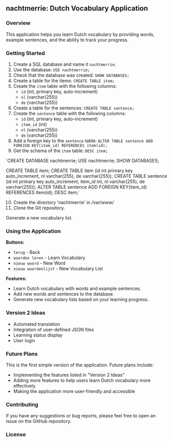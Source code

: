 ## nachtmerrie: Dutch Vocabulary Application

### Overview

This application helps you learn Dutch vocabulary by providing words, example sentences, and the ability to track your progress.

### Getting Started

1. Create a SQL database and name it `nachtmerrie`.
2. Use the database: `USE nachtmerrie;`
3. Check that the database was created: `SHOW DATABASES;`
4. Create a table for the items: `CREATE TABLE item;`
5. Create the `item` table with the following columns:
    - `id` (int, primary key, auto-increment)
    - `nl` (varchar(255))
    - `de` (varchar(255))
6. Create a table for the sentences: `CREATE TABLE sentence;`
7. Create the `sentence` table with the following columns:
    - `id` (int, primary key, auto-increment)
    - `item_id` (int)
    - `nl` (varchar(255))
    - `de` (varchar(255))
8. Add a foreign key to the `sentence` table: `ALTER TABLE sentence ADD FOREIGN KEY(item_id) REFERENCES item(id);`
9. Get the schema of the `item` table: `DESC item;`

`CREATE DATABASE nachtmerrie;
USE nachtmerrie;
SHOW DATABASES;

CREATE TABLE item;
CREATE TABLE item (id int primary key auto_increment, nl varchar(255), de varchar(255));
CREATE TABLE sentence (id int primary key auto_increment, item_id int, nl varchar(255), de varchar(255));
ALTER TABLE sentence ADD FOREIGN KEY(item_id) REFERENCES item(id); 
DESC item;`

10. Create the directory 'nachtmerrie' in /var/www/
11. Clone the Git repository.

Generate a new vocabulary list.

### Using the Application

**Buttons:**

- `terug` - Back
- `woorden leren` - Learn Vocabulary
- `nieuw woord` - New Word
- `nieuw woordenlijst` - New Vocabulary List

**Features:**

- Learn Dutch vocabulary with words and example sentences.
- Add new words and sentences to the database.
- Generate new vocabulary lists based on your learning progress.

### Version 2 Ideas

- Automated translation
- Integration of user-defined JSON files
- Learning status display
- User login

### Future Plans

This is the first simple version of the application. Future plans include:

- Implementing the features listed in "Version 2 Ideas"
- Adding more features to help users learn Dutch vocabulary more effectively
- Making the application more user-friendly and accessible

### Contributing

If you have any suggestions or bug reports, please feel free to open an issue on the GitHub repository.

### License



